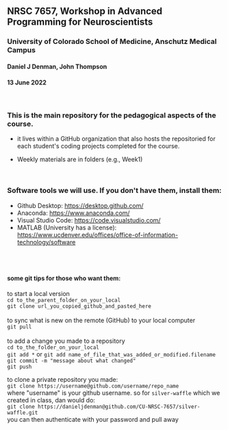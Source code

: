 ## NRSC 7657, Workshop in Advanced Programming for Neuroscientists
### University of Colorado School of Medicine, Anschutz Medical Campus
#### Daniel J Denman, John Thompson
#### 13 June 2022
<br>

### This is the main repository for the pedagogical aspects of the course. 
- it lives within a GitHub organization that also hosts the repositoried for each student's coding projects completed for the course. <br>

- Weekly materials are in folders (e.g., Week1) 

<br>

### Software tools we will use. If you don't have them, install them:
- Github Desktop: https://desktop.github.com/
- Anaconda: https://www.anaconda.com/
- Visual Studio Code: https://code.visualstudio.com/
- MATLAB (University has a license): https://www.ucdenver.edu/offices/office-of-information-technology/software
<br>
<br>

#### some git tips for those who want them:
to start a local version<br>
`cd to_the_parent_folder_on_your_local`<br>
`git clone url_you_copied_github_and_pasted_here`<br>
<br>
to sync what is new on the remote (GitHub) to your local computer<br>
`git pull` <br>
<br>
to add a change you made to a repository<br>
`cd to_the_folder_on_your_local`<br>
`git add *` or `git add name_of_file_that_was_added_or_modified.filename`<br>
`git commit -m "message about what changed"`<br>
`git push`<br>

to clone a private repository you made:<br>
`git clone https://username@github.com/username/repo_name`<br>
where "username" is your github username. so for `silver-waffle` which we created in class, dan would do:<br>
`git clone https://danieljdenman@github.com/CU-NRSC-7657/silver-waffle.git`<br>
you can then authenticate with your password and pull away<br>





